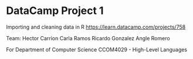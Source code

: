 # DataCamp Project 1
Importing and cleaning data in R
https://learn.datacamp.com/projects/758

Team:
Hector Carrion
Carla Ramos
Ricardo Gonzalez
Angle Romero

For Department of Computer Science
CCOM4029 - High-Level Languages

